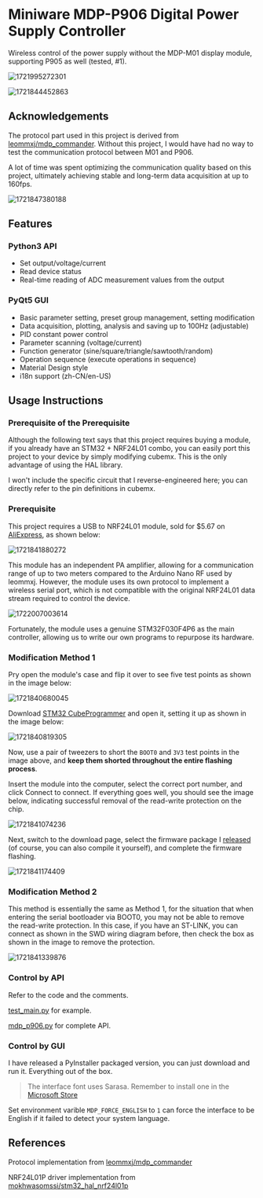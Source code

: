 # Miniware MDP-P906 Digital Power Supply Controller

Wireless control of the power supply without the MDP-M01 display module, supporting P905 as well (tested, #1).

![1721995272301](image/readme_EN/1721995272301.png)

![1721844452863](image/readme/1721844452863.png)

## Acknowledgements

The protocol part used in this project is derived from  [leommxj/mdp_commander](https://github.com/leommxj/mdp_commander). Without this project, I would have had no way to test the communication protocol between M01 and P906.

A lot of time was spent optimizing the communication quality based on this project, ultimately achieving stable and long-term data acquisition at up to 160fps.

![1721847380188](image/readme/1721847380188.png)

## Features

### Python3 API

- Set output/voltage/current
- Read device status
- Real-time reading of ADC measurement values from the output

### PyQt5 GUI

- Basic parameter setting, preset group management, setting modification
- Data acquisition, plotting, analysis and saving up to 100Hz (adjustable)
- PID constant power control
- Parameter scanning (voltage/current)
- Function generator (sine/square/triangle/sawtooth/random)
- Operation sequence (execute operations in sequence)
- Material Design style
- i18n support (zh-CN/en-US)

## Usage Instructions

### Prerequisite of the Prerequisite

Although the following text says that this project requires buying a module, if you already have an STM32 + NRF24L01 combo, you can easily port this project to your device by simply modifying cubemx. This is the only advantage of using the HAL library.

I won't include the specific circuit that I reverse-engineered here; you can directly refer to the pin definitions in cubemx.

### Prerequisite

This project requires a USB to NRF24L01 module, sold for $5.67 on [AliExpress](https://www.aliexpress.com/item/1005006003453078.html?spm=a2g0o.productlist.main.7.3828oWBqoWBqd6&algo_pvid=27999fdf-f812-4149-b2a8-251e95c1cc29), as shown below:

![1721841880272](image/readme_EN/1721841880272.png)

This module has an independent PA amplifier, allowing for a communication range of up to two meters compared to the Arduino Nano RF used by leommxj. However, the module uses its own protocol to implement a wireless serial port, which is not compatible with the original NRF24L01 data stream required to control the device.

![1722007003614](image/readme/1722007003614.png)

Fortunately, the module uses a genuine STM32F030F4P6 as the main controller, allowing us to write our own programs to repurpose its hardware.

### Modification Method 1

Pry open the module's case and flip it over to see five test points as shown in the image below:

![1721840680045](image/readme/1721840680045.png)

Download [STM32 CubeProgrammer](https://www.st.com/en/development-tools/stm32cubeprog.html) and open it, setting it up as shown in the image below:

![1721840819305](image/readme/1721840819305.png)

Now, use a pair of tweezers to short the `BOOT0` and `3V3` test points in the image above, and **keep them shorted throughout the entire flashing process**.

Insert the module into the computer, select the correct port number, and click Connect to connect. If everything goes well, you should see the image below, indicating successful removal of the read-write protection on the chip.

![1721841074236](image/readme/1721841074236.png)

Next, switch to the download page, select the firmware package I [released](https://github.com/ElluIFX/MDP-P906-Controller/releases/tag/image) (of course, you can also compile it yourself), and complete the firmware flashing.

![1721841174409](image/readme/1721841174409.png)

### Modification Method 2

This method is essentially the same as Method 1, for the situation that when entering the serial bootloader via BOOT0, you may not be able to remove the read-write protection. In this case, if you have an ST-LINK, you can connect as shown in the SWD wiring diagram before, then check the box as shown in the image to remove the protection.

![1721841339876](image/readme/1721841339876.png)

### Control by API

Refer to the code and the comments.

[test_main.py](./test_main.py) for example.

[mdp_p906.py](./mdp_controller/mdp_p906.py) for complete API.

### Control by GUI

I have released a PyInstaller packaged version, you can just download and run it. Everything out of the box.

> The interface font uses Sarasa. Remember to install one in the [Microsoft Store](https://www.microsoft.com/store/productId/9MW0M424NCZ7?ocid=pdpshare)

Set environment varible `MDP_FORCE_ENGLISH` to `1` can force the interface to be English if it failed to detect your system language.

## References

Protocol implementation from [leommxj/mdp_commander](https://github.com/leommxj/mdp_commander)

NRF24L01P driver implementation from [mokhwasomssi/stm32_hal_nrf24l01p](https://github.com/mokhwasomssi/stm32_hal_nrf24l01p)
